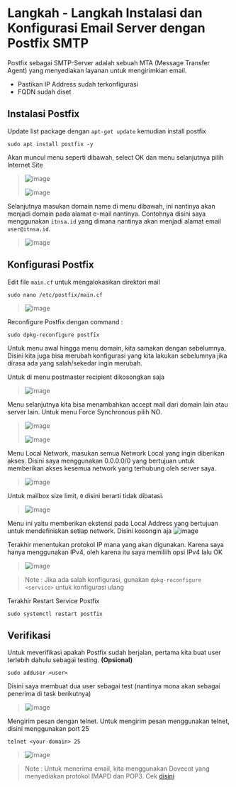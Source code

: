 # Langkah - Langkah Instalasi dan Konfigurasi Email Server dengan Postfix SMTP
Postfix sebagai SMTP-Server adalah sebuah MTA (Message Transfer Agent) yang menyediakan layanan untuk mengirimkian email.

- Pastikan IP Address sudah terkonfigurasi
- FQDN sudah diset
## Instalasi Postfix
Update list package dengan `apt-get update` kemudian install postfix
```
sudo apt install postfix -y
```
Akan muncul menu seperti dibawah, select OK dan menu selanjutnya pilih Internet Site
> ![image](https://github.com/diotriandika/learn-networking/assets/109568349/ecc1a9f3-6996-4213-822a-b1e3c34e4469)
>
> ![image](https://github.com/diotriandika/learn-networking/assets/109568349/5d8d2fe2-cfef-4ce4-a5c3-ef457f012d47)

Selanjutnya masukan domain name di menu dibawah, ini nantinya akan menjadi domain pada alamat e-mail nantinya. Contohnya disini saya menggunakan `itnsa.id` yang dimana nantinya akan menjadi alamat email `user@itnsa.id`.
> ![image](https://github.com/diotriandika/learn-networking/assets/109568349/e7545256-b924-4042-a6b6-ed22b6981dd0)

## Konfigurasi Postfix
Edit file `main.cf` untuk mengalokasikan direktori mail
```
sudo nano /etc/postfix/main.cf
```
> ![image](https://github.com/diotriandika/learn-networking/assets/109568349/3ae25d5c-0ff5-471b-b827-de84a592f118)

Reconfigure Postfix dengan command :
```
sudo dpkg-reconfigure postfix
```
Untuk menu awal hingga menu domain, kita samakan dengan sebelumnya. Disini kita juga bisa merubah konfigurasi yang kita lakukan sebelumnya jika dirasa ada yang salah/sekedar ingin merubah.

Untuk di menu postmaster recipient dikosongkan saja
> ![image](https://github.com/diotriandika/learn-networking/assets/109568349/a8eab652-505b-4308-b14c-bafc48ebcb29)

Menu selanjutnya kita bisa menambahkan accept mail dari domain lain atau server lain. Untuk menu Force Synchronous pilih NO.
> ![image](https://github.com/diotriandika/learn-networking/assets/109568349/03948aab-2b96-451c-9685-4767e24ef51a)
>
> ![image](https://github.com/diotriandika/learn-networking/assets/109568349/52c961e1-0779-40cf-972d-c00db65ba51c)

Menu Local Network, masukan semua Network Local yang ingin diberikan akses. Disini saya menggunakan 0.0.0.0/0 yang bertujuan untuk memberikan akses kesemua network yang terhubung oleh server saya.
> ![image](https://github.com/diotriandika/learn-networking/assets/109568349/e64eab8d-3027-4d66-a304-4826a2c3f3fd)

Untuk mailbox size limit, `0` disini berarti tidak dibatasi.
> ![image](https://github.com/diotriandika/learn-networking/assets/109568349/1fa27acc-39a6-4711-b0c5-f4df65c7cd4d)

Menu ini yaitu memberikan ekstensi pada Local Address yang bertujuan untuk mendefiniskan setiap network. Disini kosongin aja
![image](https://github.com/diotriandika/learn-networking/assets/109568349/c4d28277-29f0-4c67-b147-fdca56244186)

Terakhir menentukan protokol IP mana yang akan digunakan. Karena saya hanya menggunakan IPv4, oleh karena itu saya memiliih opsi IPv4 lalu OK
> ![image](https://github.com/diotriandika/learn-networking/assets/109568349/3eac23b9-892c-4d6d-8ce8-ac4f9d77b1fa)

> Note : Jika ada salah konfigurasi, gunakan `dpkg-reconfigure <service>` untuk konfigurasi ulang

Terakhir Restart Service Postfix
```
sudo systemctl restart postfix
```

## Verifikasi
Untuk meverifikasi apakah Postfix sudah berjalan, pertama kita buat user terlebih dahulu sebagai testing. **(Opsional)**
```
sudo adduser <user>
```
Disini saya membuat dua user sebagai test (nantinya mona akan sebagai penerima di task berikutnya)
> ![image](https://github.com/diotriandika/learn-networking/assets/109568349/81da333b-43b0-40d9-876e-28ed002e20e6)

Mengirim pesan dengan telnet. Untuk mengirim pesan menggunakan telnet, disini menggunakan port 25
```
telnet <your-domain> 25
```
> ![image](https://github.com/diotriandika/learn-networking/assets/109568349/8c4a0aec-744a-4e2b-a56d-83db1799c189)

> Note : Untuk menerima email, kita menggunakan Dovecot yang menyediakan protokol IMAPD dan POP3. Cek [disini](link.hentai.net)
